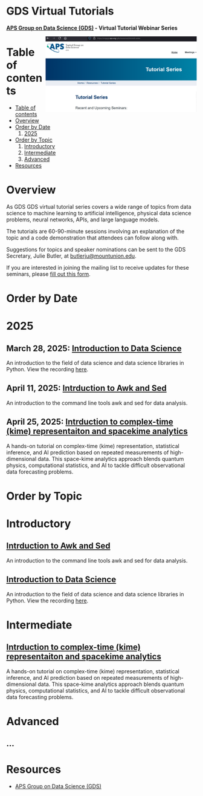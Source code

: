 # GDS Virtual Tutorials

**[APS Group on Data Science (GDS)](https://engage.aps.org/gds/home) - Virtual Tutorial Webinar Series**

<a href="https://engage.aps.org/gds/home"><img align="right" width="400" src="https://github.com/butler-julie/GDSVirtualTutorials/blob/main/APS_GDS_WebinarSeries.png?raw=true"></a>

Table of contents
=================

<!--ts-->
   * [Table of contents](#table-of-contents)
   * [Overview](#overview)
   * [Order by Date](#order-by-date)
       1. [2025](#2025)
   * [Order by Topic](#order-by-topic)
       1. [Introductory](#introductory)
       2. [Intermediate](#intermediate)
       3. [Advanced](#advanced)
   * [Resources](#resources)
<!--te-->

Overview
========

As GDS GDS virtual tutorial series covers a wide range of topics from data science to machine learning to artificial intelligence, physical data science problems, neural networks, APIs, and large language models.

The tutorials are 60-90-minute sessions involving an explanation of the topic and a code demonstration that attendees can follow along with.

Suggestions for topics and speaker nominations can be sent to the GDS Secretary, Julie Butler, at butlerju@mountunion.edu.

If you are interested in joining the mailing list to receive updates for these seminars, please [fill out this form](https://info.aps.org/e/640833/t-vfkFXVvQWNus/2syd9q/1463585955/h/ue3TMDDPUGK0ltWq7s4GLACXvBgcNK6HJn2MM8L97cQ).

 
Order by Date
=============

# 2025
## March 28, 2025: [Introduction to Data Science](032825_IntroToDS/README.md)
An introduction to the field of data science and data science libraries in Python. View the recording [here](https://youtu.be/pj0p_eTVjj0?si=h3KUOunClUI_n_QE).

## April 11, 2025: [Intrduction to Awk and Sed](041125_AwkAndSed/README.md)
An introduction to the command line tools awk and sed for data analysis.

## April 25, 2025: [Intrduction to complex-time (kime) representaiton and spacekime analytics](042525_Kime/README.md)
A hands-on tutorial on complex-time (kime) representation, statistical inference, and AI prediction based on repeated measurements of high-dimensional data. This space-kime analytics approach blends quantum physics, computational statistics, and AI to tackle difficult observational data forecasting problems.

Order by Topic
==============

# Introductory

## [Intrduction to Awk and Sed](041125_AwkAndSed/README.md)
An introduction to the command line tools awk and sed for data analysis.

## [Introduction to Data Science](032825_IntroToDS/README.md)
An introduction to the field of data science and data science libraries in Python. View the recording [here](https://youtu.be/pj0p_eTVjj0?si=h3KUOunClUI_n_QE).

# Intermediate

## [Intrduction to complex-time (kime) representaiton and spacekime analytics](042525_Kime/README.md)
A hands-on tutorial on complex-time (kime) representation, statistical inference, and AI prediction based on repeated measurements of high-dimensional data. This space-kime analytics approach blends quantum physics, computational statistics, and AI to tackle difficult observational data forecasting problems.

# Advanced
## ...

Resources
=========

* [APS Group on Data Science (GDS)](https://engage.aps.org/gds/home)

